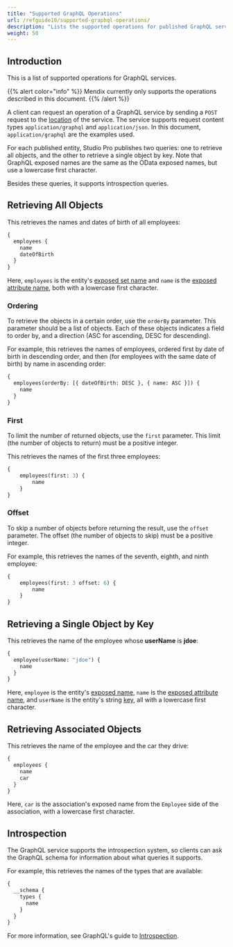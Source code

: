 ```yaml
---
title: "Supported GraphQL Operations"
url: /refguide10/supported-graphql-operations/
description: "Lists the supported operations for published GraphQL services."
weight: 50
---
```


## Introduction

This is a list of supported operations for GraphQL services.

{{% alert color="info" %}}
Mendix currently only supports the operations described in this document.
{{% /alert %}}

A client can request an operation of a GraphQL service by sending a `POST` request to the [location](/refguide10/published-odata-services/#location) of the service. The service supports request content types `application/graphql` and `application/json`. In this document, `application/graphql` are the examples used.

For each published entity, Studio Pro publishes two queries: one to retrieve all objects, and the other to retrieve a single object by key. Note that GraphQL exposed names are the same as the OData exposed names, but use a lowercase first character.

Besides these queries, it supports introspection queries.

## Retrieving All Objects

This retrieves the names and dates of birth of all employees:

```graphql
{
  employees {
    name
    dateOfBirth
  }
}
```

Here, `employees` is the entity's [exposed set name](/refguide10/published-odata-entity/#exposed-data) and `name` is the [exposed attribute name](/refguide10/published-odata-attribute/#exposed-name), both with a lowercase first character.

### Ordering

To retrieve the objects in a certain order, use the `orderBy` parameter. This parameter should be a list of objects. Each of these objects indicates a field to order by, and a direction (ASC for ascending, DESC for descending).

For example, this retrieves the names of employees, ordered first by date of birth in descending order, and then (for employees with the same date of birth) by name in ascending order:

```graphql
{
  employees(orderBy: [{ dateOfBirth: DESC }, { name: ASC }]) {
    name
  }
}
```

### First

To limit the number of returned objects, use the `first` parameter. This limit (the number of objects to return) must be a positive integer. 

This retrieves the names of the first three employees:

```graphql
{
    employees(first: 3) {
        name
    }
}
```

### Offset

To skip a number of objects before returning the result, use the `offset` parameter. The offset (the number of objects to skip) must be a positive integer. 

For example, this retrieves the names of the seventh, eighth, and ninth employee:

```graphql
{
    employees(first: 3 offset: 6) {
        name
    }
}
```

## Retrieving a Single Object by Key

This retrieves the name of the employee whose **userName** is **jdoe**:

```graphql
{
  employee(userName: "jdoe") {
    name
  }
}
```

Here, `employee` is the entity's [exposed name](/refguide10/published-odata-entity/#exposed-data), `name` is the [exposed attribute name](/refguide10/published-odata-attribute/#exposed-name), and `userName` is the entity's string [key](/refguide10/published-odata-entity/#key), all with a lowercase first character.

## Retrieving Associated Objects

This retrieves the name of the employee and the car they drive:

```graphql
{
  employees {
    name
    car
  }
}
```

Here, `car` is the association's exposed name from the `Employee` side of the association, with a lowercase first character.

## Introspection

The GraphQL service supports the introspection system, so clients can ask the GraphQL schema for information about what queries it supports. 

For example, this retrieves the names of the types that are available:

```graphql
{
  __schema {
    types {
      name
    }
  }
}
```

For more information, see GraphQL's guide to [Introspection](https://graphql.org/learn/introspection/).
